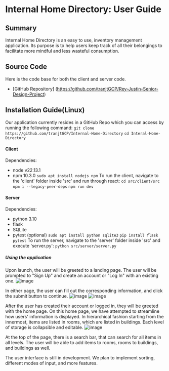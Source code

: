 
# **Internal Home Directory: User Guide**
## Summary
Internal Home Directory is an easy to use, inventory management application. Its purpose is to help users keep track of all their belongings to facilitate more mindful and less wasteful consumption.  
## Source Code
Here is the code base for both the client and server code.
- [GitHub Repository] (https://github.com/tranjtGCP/Rey-Justin-Senior-Design-Project)
## Installation Guide(Linux)
Our application currently resides in a GitHub Repo which you can access by running the following command:
`git clone https://github.com/tranjtGCP/Internal-Home-Directory`
`cd Interal-Home-Directory`

#### Client
Dependencies:
- node v22.13.1
- npm 10.3.0
`sudo apt install nodejs npm`
To run the client, navigate to the 'client' folder inside 'src' and run through react:
`cd src/client/src`
`npm i --legacy-peer-deps`
`npm run dev`

#### Server
Dependencies:
- python 3.10
- flask
- SQLite
- pytest (optional)
`sudo apt install python sqlite3`
`pip install flask pytest`
To run the server, navigate to the 'server' folder inside 'src' and execute 'server.py':
`python src/server/server.py`


##### Using the application
Upon launch, the user will be greeted to a landing page. The user will be prompted to "Sign Up" and create an account or "Log In" with an existing one.
![image](https://github.com/user-attachments/assets/d5103995-dd47-4582-aef1-e4ac3426c2f1)

In either page, the user can fill out the corresponding information, and click the submit button to continue.
![image](https://github.com/user-attachments/assets/888ad4bd-d31f-440d-8226-45da7bc64609)
![image](https://github.com/user-attachments/assets/3b906b71-c2e2-437d-8905-3f5e67954b17)

After the user has created their account or logged in, they will be greeted with the home page. On this home page, we have attempted to streamline how users' information is displayed. In hierarchical fashion starting from the innermost, items are listed in rooms, which are listed in buildings. Each level of storage is collapsible and editable. 
![image](https://github.com/user-attachments/assets/b69a5910-0341-4950-8912-ae2cdf60f6d7)

At the top of the page, there is a search bar, that can search for all items in all levels. The user will be able to add items to rooms, rooms to buildings, and buildings as well. 

The user interface is still in development. We plan to implement sorting, different modes of input, and more features.
